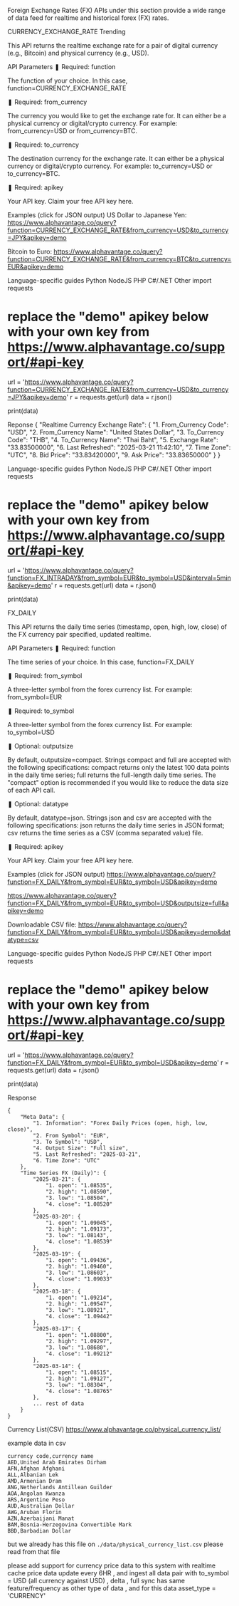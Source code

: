Foreign Exchange Rates (FX)
APIs under this section provide a wide range of data feed for realtime and historical forex (FX) rates.


CURRENCY_EXCHANGE_RATE Trending

This API returns the realtime exchange rate for a pair of digital currency (e.g., Bitcoin) and physical currency (e.g., USD).


API Parameters
❚ Required: function

The function of your choice. In this case, function=CURRENCY_EXCHANGE_RATE

❚ Required: from_currency

The currency you would like to get the exchange rate for. It can either be a physical currency or digital/crypto currency. For example: from_currency=USD or from_currency=BTC.

❚ Required: to_currency

The destination currency for the exchange rate. It can either be a physical currency or digital/crypto currency. For example: to_currency=USD or to_currency=BTC.

❚ Required: apikey

Your API key. Claim your free API key here.


Examples (click for JSON output)
US Dollar to Japanese Yen:
https://www.alphavantage.co/query?function=CURRENCY_EXCHANGE_RATE&from_currency=USD&to_currency=JPY&apikey=demo

Bitcoin to Euro:
https://www.alphavantage.co/query?function=CURRENCY_EXCHANGE_RATE&from_currency=BTC&to_currency=EUR&apikey=demo


Language-specific guides
Python NodeJS PHP C#/.NET Other
import requests

# replace the "demo" apikey below with your own key from https://www.alphavantage.co/support/#api-key
url = 'https://www.alphavantage.co/query?function=CURRENCY_EXCHANGE_RATE&from_currency=USD&to_currency=JPY&apikey=demo'
r = requests.get(url)
data = r.json()

print(data)

Reponse 
{
    "Realtime Currency Exchange Rate": {
        "1. From_Currency Code": "USD",
        "2. From_Currency Name": "United States Dollar",
        "3. To_Currency Code": "THB",
        "4. To_Currency Name": "Thai Baht",
        "5. Exchange Rate": "33.83500000",
        "6. Last Refreshed": "2025-03-21 11:42:10",
        "7. Time Zone": "UTC",
        "8. Bid Price": "33.83420000",
        "9. Ask Price": "33.83650000"
    }
}


Language-specific guides
Python NodeJS PHP C#/.NET Other
import requests

# replace the "demo" apikey below with your own key from https://www.alphavantage.co/support/#api-key
url = 'https://www.alphavantage.co/query?function=FX_INTRADAY&from_symbol=EUR&to_symbol=USD&interval=5min&apikey=demo'
r = requests.get(url)
data = r.json()

print(data)

FX_DAILY

This API returns the daily time series (timestamp, open, high, low, close) of the FX currency pair specified, updated realtime.


API Parameters
❚ Required: function

The time series of your choice. In this case, function=FX_DAILY

❚ Required: from_symbol

A three-letter symbol from the forex currency list. For example: from_symbol=EUR

❚ Required: to_symbol

A three-letter symbol from the forex currency list. For example: to_symbol=USD

❚ Optional: outputsize

By default, outputsize=compact. Strings compact and full are accepted with the following specifications: compact returns only the latest 100 data points in the daily time series; full returns the full-length daily time series. The "compact" option is recommended if you would like to reduce the data size of each API call.

❚ Optional: datatype

By default, datatype=json. Strings json and csv are accepted with the following specifications: json returns the daily time series in JSON format; csv returns the time series as a CSV (comma separated value) file.

❚ Required: apikey

Your API key. Claim your free API key here.


Examples (click for JSON output)
https://www.alphavantage.co/query?function=FX_DAILY&from_symbol=EUR&to_symbol=USD&apikey=demo

https://www.alphavantage.co/query?function=FX_DAILY&from_symbol=EUR&to_symbol=USD&outputsize=full&apikey=demo

Downloadable CSV file:
https://www.alphavantage.co/query?function=FX_DAILY&from_symbol=EUR&to_symbol=USD&apikey=demo&datatype=csv


Language-specific guides
Python NodeJS PHP C#/.NET Other
import requests

# replace the "demo" apikey below with your own key from https://www.alphavantage.co/support/#api-key
url = 'https://www.alphavantage.co/query?function=FX_DAILY&from_symbol=EUR&to_symbol=USD&apikey=demo'
r = requests.get(url)
data = r.json()

print(data)

Response 
```
{
    "Meta Data": {
        "1. Information": "Forex Daily Prices (open, high, low, close)",
        "2. From Symbol": "EUR",
        "3. To Symbol": "USD",
        "4. Output Size": "Full size",
        "5. Last Refreshed": "2025-03-21",
        "6. Time Zone": "UTC"
    },
    "Time Series FX (Daily)": {
        "2025-03-21": {
            "1. open": "1.08535",
            "2. high": "1.08590",
            "3. low": "1.08504",
            "4. close": "1.08520"
        },
        "2025-03-20": {
            "1. open": "1.09045",
            "2. high": "1.09173",
            "3. low": "1.08143",
            "4. close": "1.08539"
        },
        "2025-03-19": {
            "1. open": "1.09436",
            "2. high": "1.09460",
            "3. low": "1.08603",
            "4. close": "1.09033"
        },
        "2025-03-18": {
            "1. open": "1.09214",
            "2. high": "1.09547",
            "3. low": "1.08921",
            "4. close": "1.09442"
        },
        "2025-03-17": {
            "1. open": "1.08800",
            "2. high": "1.09297",
            "3. low": "1.08680",
            "4. close": "1.09212"
        },
        "2025-03-14": {
            "1. open": "1.08515",
            "2. high": "1.09127",
            "3. low": "1.08304",
            "4. close": "1.08765"
        },
        ... rest of data
    }
}
```


Currency List(CSV) https://www.alphavantage.co/physical_currency_list/ 

example data in csv
```
currency code,currency name
AED,United Arab Emirates Dirham
AFN,Afghan Afghani
ALL,Albanian Lek
AMD,Armenian Dram
ANG,Netherlands Antillean Guilder
AOA,Angolan Kwanza
ARS,Argentine Peso
AUD,Australian Dollar
AWG,Aruban Florin
AZN,Azerbaijani Manat
BAM,Bosnia-Herzegovina Convertible Mark
BBD,Barbadian Dollar
```

but we already has this file on `./data/physical_currency_list.csv` please read from that file

please add support for currency price data to this system with realtime cache price data update every 6HR , and ingest all data pair with to_symbol = USD (all currency against USD) , delta , full sync has same feature/frequency as other type of data , and for this data asset_type = 'CURRENCY'
